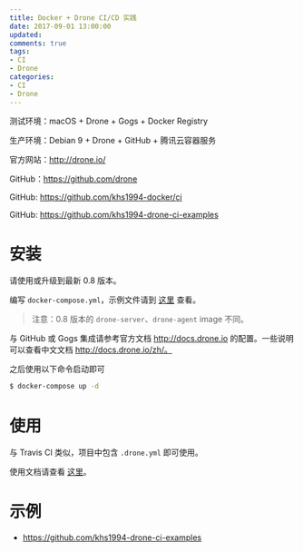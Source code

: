 ```yaml
---
title: Docker + Drone CI/CD 实践
date: 2017-09-01 13:00:00
updated:
comments: true
tags:
- CI
- Drone
categories:
- CI
- Drone
---
```


测试环境：macOS + Drone + Gogs + Docker Registry

生产环境：Debian 9 + Drone + GitHub + 腾讯云容器服务

官方网站：http://drone.io/

GitHub：https://github.com/drone

<!--more-->

GitHub: https://github.com/khs1994-docker/ci

GitHub: https://github.com/khs1994-drone-ci-examples

# 安装

请使用或升级到最新 0.8 版本。

编写 `docker-compose.yml`，示例文件请到 [这里](https://github.com/khs1994-docker/ci/blob/master/docker-compose.gogs.yml) 查看。

> 注意：0.8 版本的 `drone-server`、`drone-agent` image 不同。

与 GitHub 或 Gogs 集成请参考官方文档 http://docs.drone.io 的配置。一些说明可以查看中文文档 http://docs.drone.io/zh/。

之后使用以下命令启动即可

```bash
$ docker-compose up -d
```

# 使用

与 Travis CI 类似，项目中包含 `.drone.yml` 即可使用。

使用文档请查看 [这里](http://docs.drone.io/getting-started/)。

# 示例

* https://github.com/khs1994-drone-ci-examples
